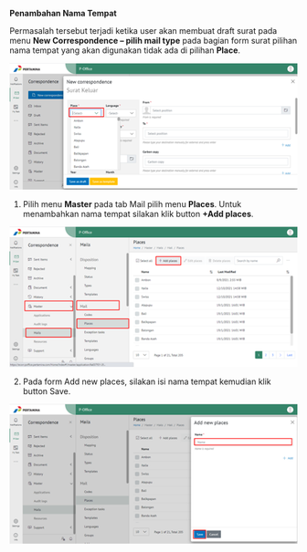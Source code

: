 **Penambahan Nama Tempat**

Permasalah tersebut terjadi ketika user akan membuat draft surat pada menu **New Correspondence – pilih mail type** pada bagian form surat pilihan nama tempat yang akan digunakan tidak ada di pilihan **Place**.

![gambar](FAQ/01PNT.png)

1. Pilih menu **Master** pada tab Mail pilih menu **Places**. Untuk menambahkan nama tempat silakan klik button **+Add places**.

![gambar](FAQ/02PNT.png)

2. Pada form Add new places, silakan isi nama tempat kemudian klik button Save.

![gambar](FAQ/03PNT.png)
